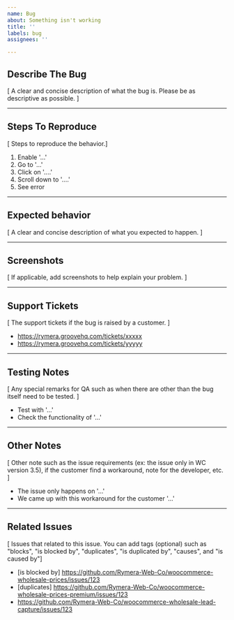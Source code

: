 ```yaml
---
name: Bug
about: Something isn't working
title: ''
labels: bug
assignees: ''

---
```


## **Describe The Bug**
[ A clear and concise description of what the bug is. Please be as descriptive as possible. ]

---

## **Steps To Reproduce**
[ Steps to reproduce the behavior.]
1. Enable '...'
1. Go to '...'
1. Click on '....'
1. Scroll down to '....'
1. See error

---

## **Expected behavior**
[ A clear and concise description of what you expected to happen. ]

---

## **Screenshots**
[ If applicable, add screenshots to help explain your problem. ]

---

## **Support Tickets**
[ The support tickets if the bug is raised by a customer. ]
- https://rymera.groovehq.com/tickets/xxxxx
- https://rymera.groovehq.com/tickets/yyyyy

---

## **Testing Notes**
[ Any special remarks for QA such as when there are other than the bug itself need to be tested. ]
- Test with '...'
- Check the functionality of '...'

---

## **Other Notes**
[ Other note such as the issue requirements (ex: the issue only in WC version 3.5), if the customer find a workaround, note for the developer, etc. ]
- The issue only happens on '...'
- We came up with this workaround for the customer '...'

---

## **Related Issues**
[ Issues that related to this issue. You can add tags (optional) such as "blocks", "is blocked by", "duplicates", "is duplicated by", "causes", and "is caused by"]
- [is blocked by] https://github.com/Rymera-Web-Co/woocommerce-wholesale-prices/issues/123
- [duplicates] https://github.com/Rymera-Web-Co/woocommerce-wholesale-prices-premium/issues/123
- https://github.com/Rymera-Web-Co/woocommerce-wholesale-lead-capture/issues/123
